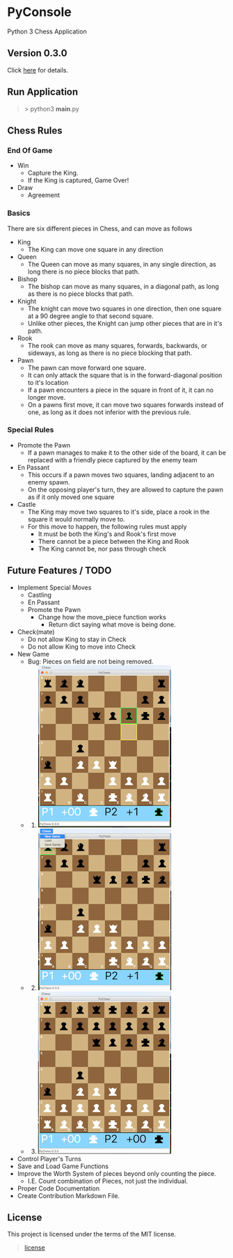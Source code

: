# PyConsole
Python 3 Chess Application

## Version 0.3.0
Click [here](RELEASE-NOTES.md) for details.

## Run Application
> \> python3 __main__.py

## Chess Rules
### End Of Game
* Win
  * Capture the King.
  * If the King is captured, Game Over!
* Draw
  * Agreement
### Basics
There are six different pieces in Chess, and can move as follows
* King
  * The King can move one square in any direction
* Queen
  * The Queen can move as many squares, in any single direction, as long there is no piece blocks that path.
* Bishop
  * The bishop can move as many squares, in a diagonal path, as long as there is no piece blocks that path.
* Knight
  * The knight can move two squares in one direction, then one square at a 90 degree angle to that second square.
  * Unlike other pieces, the Knight can jump other pieces that are in it's path.
* Rook
  * The rook can move as many squares, forwards, backwards, or sideways, as long as there is no piece blocking that path.
* Pawn
  * The pawn can move forward one square.
  * It can only attack the square that is in the forward-diagonal position to it's location
  * If a pawn encounters a piece in the square in front of it, it can no longer move.
  * On a pawns first move, it can move two squares forwards instead of one, as long as it does not inferior with the previous rule.
### Special Rules
* Promote the Pawn
  * If a pawn manages to make it to the other side of the board, it can be replaced with a friendly piece captured by the enemy team
* En Passant
  * This occurs if a pawn moves two squares, landing adjacent to an enemy spawn.
  * On the opposing player's turn, they are allowed to capture the pawn as if it only moved one square
* Castle
  * The King may move two squares to it's side, place a rook in the square it would normally move to.
  * For this move to happen, the following rules must apply
    * It must be both the King's and Rook's first move
    * There cannot be a piece between the King and Rook
    * The King cannot be, nor pass through check

## Future Features / TODO
* Implement Special Moves
  * Castling
  * En Passant
  * Promote the Pawn
    * Change how the move_piece function works
      * Return dict saying what move is being done.
* Check(mate)
  * Do not allow King to stay in Check
  * Do not allow King to move into Check
* New Game
  * Bug: Pieces on field are not being removed.
  * 1. ![Before](Bugs-Resources/New-Game/Before.png)
  * 2. ![During](Bugs-Resources/New-Game/NewGame.png)
  * 3. ![After](Bugs-Resources/New-Game/After.png)
* Control Player's Turns
* Save and Load Game Functions
* Improve the Worth System of pieces beyond only counting the piece. 
  * I.E. Count combination of Pieces, not just the individual.
* Proper Code Documentation
* Create Contribution Markdown File.

## License
This project is licensed under the terms of the MIT license.
> [license](LICENSE.md)
